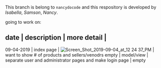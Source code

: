 This branch is belong to `nancydocode` and this respository is developed by _Isabella_, _Samson_, _Nancy_.
 
going to work on:

date       | description | more detail |
-------------------------------------------------------------------------------------------------------------------
09-04-2019 | index page  | ![Screen_Shot_2019-09-04_at_12 24 37_PM](https://user-images.githubusercontent.com/30683150/64276746-aa9a9b80-cf16-11e9-87c5-0c657a42497a.png) | want to show # of products and sellers/venodrs
empty      | model/view  | separate user and administrator pages and make login page     | empty
           
